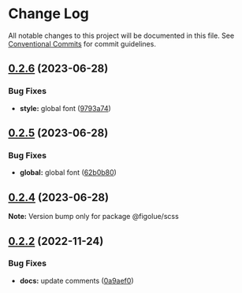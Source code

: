 # Change Log

All notable changes to this project will be documented in this file.
See [Conventional Commits](https://conventionalcommits.org) for commit guidelines.

## [0.2.6](https://github.com/CamilleJOLLIET/figolue/compare/v0.2.5...v0.2.6) (2023-06-28)


### Bug Fixes

* **style:** global font ([9793a74](https://github.com/CamilleJOLLIET/figolue/commit/9793a74c8752015f72c17ee66147994572026f94))





## [0.2.5](https://github.com/CamilleJOLLIET/figolue/compare/v0.2.4...v0.2.5) (2023-06-28)


### Bug Fixes

* **global:** global font ([62b0b80](https://github.com/CamilleJOLLIET/figolue/commit/62b0b80384de91fbea9b972102b1e481d35a80f9))





## [0.2.4](https://github.com/CamilleJOLLIET/figolue/compare/v0.2.3...v0.2.4) (2023-06-28)

**Note:** Version bump only for package @figolue/scss





## [0.2.2](https://github.com/CamilleJOLLIET/figolue/compare/v0.2.1...v0.2.2) (2022-11-24)


### Bug Fixes

* **docs:** update comments ([0a9aef0](https://github.com/CamilleJOLLIET/figolue/commit/0a9aef01b74b57a97f9aac86d7609f78963999e5))
